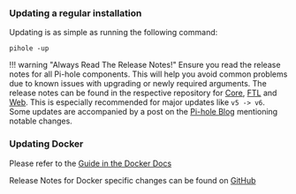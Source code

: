 ### Updating a regular installation

Updating is as simple as running the following command:

`pihole -up`

!!! warning "Always Read The Release Notes!"
    Ensure you read the release notes for all Pi-hole components. This will help you avoid common problems due to known issues with upgrading or newly required arguments. The release notes can be found in the respective repository for [Core](https://github.com/pi-hole/pi-hole/releases), [FTL](https://github.com/pi-hole/FTL/releases) and [Web](https://github.com/pi-hole/web/releases). This is especially recommended for major updates like `v5 -> v6`. Some updates are accompanied by a post on the [Pi-hole Blog](https://pi-hole.net/landing/blog/) mentioning notable changes.

### Updating Docker

Please refer to the [Guide in the Docker Docs](../docker/upgrading/index.md)

Release Notes for Docker specific changes can be found on [GitHub](https://github.com/pi-hole/docker-pi-hole/releases)
